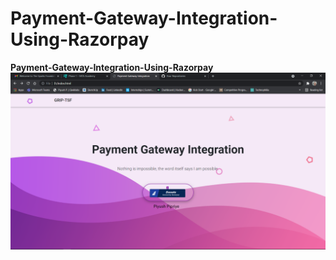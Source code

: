 # Payment-Gateway-Integration-Using-Razorpay

<b>Payment-Gateway-Integration-Using-Razorpay</b>
![](Capture.png)
